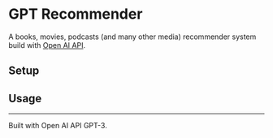 # GPT Recommender

A books, movies, podcasts (and many other media) recommender system build with [Open AI API](https://openai.com/api/).

## Setup

## Usage

---

Built with Open AI API GPT-3.

